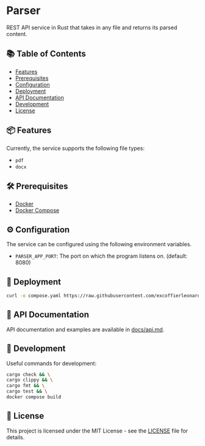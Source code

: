 # Parser

REST API service in Rust that takes in any file and returns its parsed content.

## 📚 Table of Contents

- [Features](#-features)
- [Prerequisites](#-prerequisites)
- [Configuration](#-configuration)
- [Deployment](#-deployment)
- [API Documentation](#-api-documentation)
- [Development](#-development)
- [License](#-license)

## 📦 Features

Currently, the service supports the following file types:

- `pdf`
- `docx`

## 🛠 Prerequisites

- [Docker](https://docs.docker.com/get-docker/)
- [Docker Compose](https://docs.docker.com/compose/install/)

## ⚙ Configuration

The service can be configured using the following environment variables.

- `PARSER_APP_PORT`: The port on which the program listens on. (default: 8080)

## 🚀 Deployment

```bash
curl -o compose.yaml https://raw.githubusercontent.com/excoffierleonard/parser/refs/heads/main/compose.yaml && docker compose up -d
```

## 📖 API Documentation

API documentation and examples are available in [docs/api.md](docs/api.md).

## 🧪 Development

Useful commands for development:

```bash
cargo check && \
cargo clippy && \
cargo fmt && \
cargo test && \
docker compose build
```

## 📜 License

This project is licensed under the MIT License - see the [LICENSE](LICENSE) file for details.